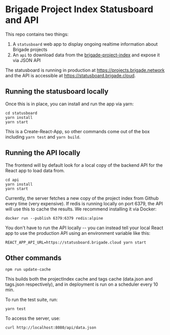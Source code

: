 # Brigade Project Index Statusboard and API

This repo contains two things:
1. A `statusboard` web app to display ongoing realtime information about Brigade projects
2. An `api` to download data from the [brigade-project-index](https://github.com/codeforamerica/brigade-project-index/tree/index/v1) and expose it via JSON API

The statusboard is running in production at https://projects.brigade.network and the API is accessible at https://statusboard.brigade.cloud.

## Running the statusboard locally

Once this is in place, you can install and run the app via yarn:

```
cd statusboard
yarn install
yarn start
```

This is a Create-React-App, so other commands come out of the box including `yarn test` and `yarn build`.

## Running the API locally

The frontend will by default look for a local copy of the backend API for the React app to load data from.

```
cd api
yarn install
yarn start
```

Currently, the server fetches a new copy of the project index from Github every time (very expensive). If redis is running locally on port 6379, the API will use this to cache the results. We recommend installing it via Docker:

```
docker run --publish 6379:6379 redis:alpine
```

You don't have to run the API locally -- you can instead tell your local React app to use the production API using an environment variable like this:

```
REACT_APP_API_URL=https://statusboard.brigade.cloud yarn start
```

## Other commands

```
npm run update-cache
```

This builds both the projectIndex cache and tags cache (data.json and tags.json respectively), and in deployment is run on a scheduler every 10 min.

To run the test suite, run:

```
yarn test
```

To access the server, use:

```
curl http://localhost:8080/api/data.json
```
